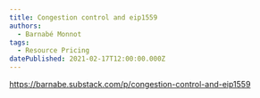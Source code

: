```yaml
---
title: Congestion control and eip1559
authors:
  - Barnabé Monnot
tags:
  - Resource Pricing
datePublished: 2021-02-17T12:00:00.000Z
---
```


<https://barnabe.substack.com/p/congestion-control-and-eip1559>
